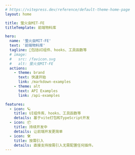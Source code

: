 ```yaml
---
# https://vitepress.dev/reference/default-theme-home-page
layout: home

title: 萤火虫MIT-FE
titleTemplate: 前端物料库

hero:
  name: '萤火虫MIT-FE'
  text: '前端物料库'
  tagline: 🎉包括UI组件、hooks、工具函数等
  # image:
  #   src: /favicon.svg
  #   alt: 萤火虫MIT-FE
  actions:
    - theme: brand
      text: 快速开始
      link: /markdown-examples
    - theme: alt
      text: API Examples
      link: /api-examples

features:
  - icon: 🪐
    title: UI组件库、hooks、工具函数等
    details: 基于vite打包和TypeScript开发
  - icon: 📦
    title: 持续开发中
    details: 让前端开发更简单
  - icon: 🛠️
    title: 按需引入
    details: 直接支持按需引入无需配置任何插件。
---
```


